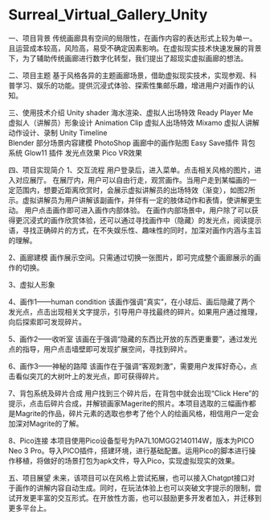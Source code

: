 # Surreal_Virtual_Gallery_Unity
一、项目背景
传统画廊具有空间的局限性，在画作内容的表达形式上较为单一。且运营成本较高，风险高，易受不确定因素影响。在虚拟现实技术快速发展的背景下，为了辅助传统画廊进行数字化转型，我们提出了超现实虚拟画廊的想法。


二、项目主题
基于风格各异的主题画廊场景，借助虚拟现实技术，实现参观、科普学习、娱乐的功能。提供沉浸式体验、探索性集邮乐趣，增进用户对画作的认知。


三、使用技术介绍
Unity shader	海水渲染、虚拟人出场特效
Ready Player Me	虚拟人（讲解员）形象设计
Animation Clip	虚拟人出场特效
Mixamo	虚拟人讲解动作设计、录制
Unity Timeline	
Blender	部分场景内容建模
PhotoShop	画廊中的画作贴图
Easy Save插件	背包系统
Glow11 插件	发光点效果
Pico	VR效果


四、项目实现简介
1、交互流程
用户登录后，进入菜单。点击相关风格的图片，进入对应展厅。
在展厅内，用户可以自由行走，观赏画作。当用户走到某幅画的一定范围内，想要近距离欣赏时，会展示虚拟讲解员的出场特效（渐变），如图2所示。虚拟讲解员为用户讲解该副画作，并伴有一定的肢体动作和表情，使讲解更生动。
用户点击画作即可进入画作内部体验。
在画作内部场景中，用户除了可以获得更沉浸式的画作欣赏体验，还可以通过寻找画作中（隐藏）的发光点，阅读提示语，寻找正确碎片的方式，在不失娱乐性、趣味性的同时，加深对画作内涵与主旨的理解。


2、画廊建模
画作展示空间。只需通过切换一张图片，即可完成整个画廊展示的画作的切换。


3、虚拟人形象


4、画作1——human condition
该画作强调“真实”，在小球后、画后隐藏了两个发光点，点击出现相关文字提示，引导用户寻找最终的碎片。如果用户通过推理，向后探索即可发现碎片。


5、画作2——收听室
该画在于强调“隐藏的东西比开放的东西更重要”，通过发光点的指导，用户点击墙壁即可发现扩展空间，寻找到碎片。


6、画作3——神秘的路障
该画作在于强调“客观刺激”，需要用户发挥好奇心，点击看似突兀的大树叶上的发光点，即可获得碎片。


7、背包系统及碎片合成
用户找到三个碎片后，在背包中就会出现“Click Here”的提示，点击后碎片合成，并解锁画家Magerite的照片。本项目选取的三幅画作都是Magrite的作品，碎片元素的选取也参考了他个人的绘画风格，相信用户一定会加深对Magrite的了解。


8、Pico连接
本项目使用Pico设备型号为PA7L10MGG2140114W，版本为PICO Neo 3 Pro。导入PICO插件，搭建环境，进行基础配置。运用Pico的脚本进行操作移植，将做好的场景打包为apk文件，导入Pico，实现虚拟现实的效果。


五、项目展望
未来，该项目可以在风格上尝试拓展，也可以接入Chatgpt接口对于画作的讲解内容自动生成。同时，在玩法体验上也可以突破文字提示的限制，尝试开发更丰富的交互形式。在开放性方面，也可以鼓励更多开发者加入，并迁移到更多平台上。
